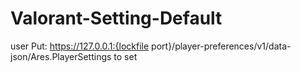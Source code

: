 # Valorant-Setting-Default

user Put: https://127.0.0.1:{lockfile port}/player-preferences/v1/data-json/Ares.PlayerSettings to set


